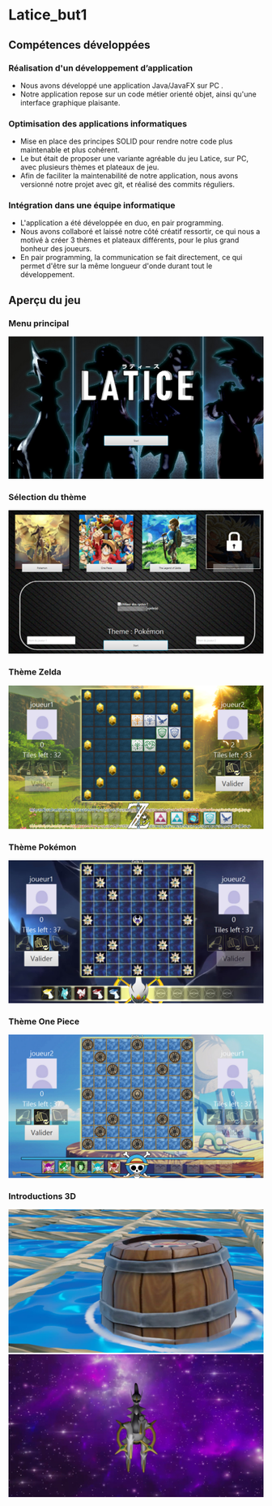 # Latice_but1

## Compétences développées

### Réalisation d'un développement d’application

- Nous avons développé une application Java/JavaFX sur PC .
- Notre application repose sur un code métier orienté objet, ainsi qu'une interface graphique plaisante.

### Optimisation des applications informatiques

- Mise en place des principes SOLID pour rendre notre code plus maintenable et plus cohérent.
- Le but était de proposer une variante agréable du jeu Latice, sur PC, avec plusieurs thèmes et plateaux de jeu.
- Afin de faciliter la maintenabilité de notre application, nous avons versionné notre projet avec git, et réalisé des commits réguliers.

### Intégration dans une équipe informatique

- L'application a été développée en duo, en pair programming.
- Nous avons collaboré et laissé notre côté créatif ressortir, ce qui nous a motivé à créer 3 thèmes et plateaux différents, pour le plus grand bonheur des joueurs.
- En pair programming, la communication se fait directement, ce qui permet d'être sur la même longueur d'onde durant tout le développement.

## Aperçu du jeu

### Menu principal
![image](https://github.com/cOpeRency/Latice_but1/blob/master/readme_images/start.png)

### Sélection du thème
![image](https://github.com/cOpeRency/Latice_but1/blob/master/readme_images/select.png)

### Thème Zelda
![image](https://github.com/cOpeRency/Latice_but1/blob/master/readme_images/zelda.png)

### Thème Pokémon
![image](https://github.com/cOpeRency/Latice_but1/blob/master/readme_images/pokemon.png)

### Thème One Piece
![image](https://github.com/cOpeRency/Latice_but1/blob/master/readme_images/op.png)

### Introductions 3D 
![image](https://github.com/cOpeRency/Latice_but1/blob/master/readme_images/intro_op.png)
![image](https://github.com/cOpeRency/Latice_but1/blob/master/readme_images/intro_pokemon.png)
